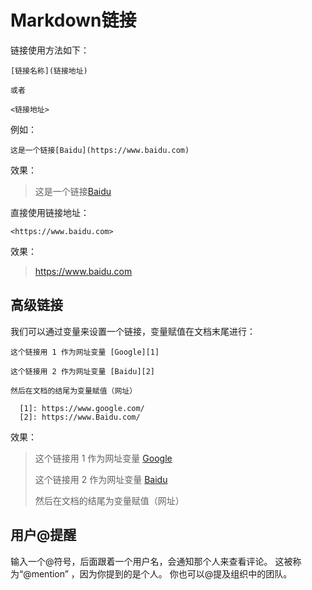 # Markdown链接

链接使用方法如下：

```
[链接名称](链接地址)

或者

<链接地址>
```

例如：

    这是一个链接[Baidu](https://www.baidu.com)

效果：

> 这是一个链接[Baidu](https://www.baidu.com)

直接使用链接地址：

    <https://www.baidu.com>

效果：

> <https://www.baidu.com>

## 高级链接

我们可以通过变量来设置一个链接，变量赋值在文档末尾进行：

```
这个链接用 1 作为网址变量 [Google][1]

这个链接用 2 作为网址变量 [Baidu][2]

然后在文档的结尾为变量赋值（网址）

  [1]: https://www.google.com/
  [2]: https://www.Baidu.com/
```

效果：
> 这个链接用 1 作为网址变量 [Google][1]
> 
> 这个链接用 2 作为网址变量 [Baidu][2]
> 
> 然后在文档的结尾为变量赋值（网址）
> 
>   [1]: https://www.google.com/
>   [2]: https://www.Baidu.com/


## 用户@提醒

输入一个@符号，后面跟着一个用户名，会通知那个人来查看评论。 这被称为“@mention” ，因为你提到的是个人。 你也可以@提及组织中的团队。

